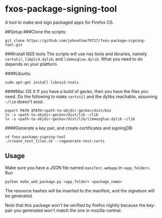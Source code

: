 # fxos-package-signing-tool
A tool to make and sign packaged apps for Firefox OS.

##Setup
###Clone the scripts:
```
git clone https://github.com/johnathan79717/fxos-package-signing-tool.git
```

###Install NSS tools
The scripts will use nss tools and libraries, namely `certutil`, `libplc4.dylib`, and `libmozglue.dylib`. What you need to do depends on your platform.

####Ubuntu
```
sudo apt-get install libnss3-tools
```

####Mac OS X
If you have a build of gecko, then you have the files you need. Do the following to make `certutil` and the dylibs reachable, assuming `~/lib` doesn't exist.

```
export PATH $PATH:<path-to-objdir-gecko>/dist/bin
ln -s <path-to-objdir-gecko>/dist/lib ~/lib
ln -s <path-to-objdir-gecko>/dist/lib/libmozglue.dylib ~/lib
```

####Generate a key pair, and create certificates and signingDB:
```
cd fxos-package-signing-tool
./create_test_files.sh --regenerate-test-certs
```

## Usage
Make sure you have a JSON file named `manifest.webapp` in `<app_folder>`.
Run
```
python make_web_package.py <app_folder> <package_name>
```

The resource hashes will be inserted to the manifest, and the signature will be generated.

Note that this package won't be verified by firefox nightly because the key-pair you generated won't match the one in mozilla-central.
